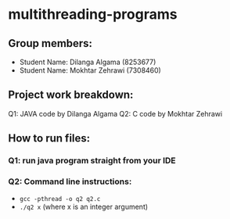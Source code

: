 # multithreading-programs

## Group members:
+ Student Name: Dilanga Algama (8253677)
+ Student Name: Mokhtar Zehrawi (7308460)

## Project work breakdown:
Q1: JAVA code by Dilanga Algama
Q2: C code by Mokhtar Zehrawi

## How to run files:     
### Q1: run java program straight from your IDE

### Q2: Command line instructions:
+ `gcc -pthread -o q2 q2.c`
+ `./q2 x` (where x is an integer argument)
